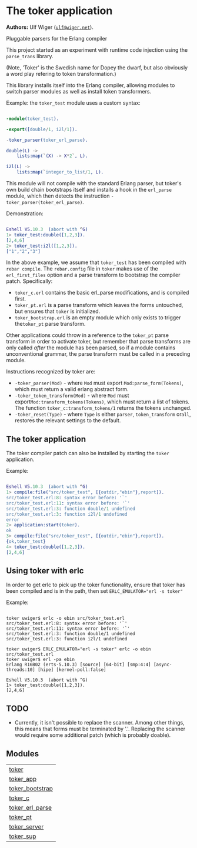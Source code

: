 

# The toker application #

__Authors:__ Ulf Wiger ([`ulf@wiger.net`](mailto:ulf@wiger.net)).

Pluggable parsers for the Erlang compiler

This project started as an experiment with runtime code injection
using the `parse_trans` library.

(Note, 'Toker' is the Swedish name for Dopey the dwarf, but also obviously
a word play refering to token transformation.)

This library installs itself into the Erlang compiler, allowing modules
to switch parser modules as well as install token transformers.

Example: the `toker_test` module uses a custom syntax:

```erlang

-module(toker_test).

-export([double/1, i2l/1]).

-toker_parser(toker_erl_parse).

double(L) ->
    lists:map(`(X) -> X*2`, L).

i2l(L) ->
    lists:map(`integer_to_list/1, L).

```

This module will not compile with the standard Erlang parser, but toker's
own build chain bootstraps itself and installs a hook in the `erl_parse` module,
which then detects the instruction `-toker_parser(toker_erl_parse)`.

Demonstration:

```erlang

Eshell V5.10.3  (abort with ^G)
1> toker_test:double([1,2,3]).
[2,4,6]
2> toker_test:i2l([1,2,3]).
["1","2","3"]

```

In the above example, we assume that `toker_test` has been compiled with
`rebar compile`. The `rebar.config` file in `toker` makes use of the
`erl_first_files` option and a parse transform to bootstrap the compiler
patch. Specifically:

* `toker_c.erl` contains the basic erl_parse modifications, and is compiled
  first.
* `toker_pt.erl` is a parse transform which leaves the forms untouched, but
  ensures that `toker` is initialized.
* `toker_bootstrap.erl` is an empty module which only exists to trigger the`toker_pt` parse transform.

Other applications could throw in a reference to the `toker_pt` parse transform
in order to activate toker, but remember that parse transforms are only called
_after_ the module has been parsed, so if a module contains
unconventional grammar, the parse transform must be called in a preceding
module.

Instructions recognized by toker are:

* `-toker_parser(Mod)` - where `Mod` must export `Mod:parse_form(Tokens)`,
  which must return a valid erlang abstract form.
* `-toker_token_transform(Mod)` - where `Mod` must export`Mod:transform_tokens(Tokens)`, which must return a list of tokens.
  The function `toker_c:transform_tokens/1` returns the tokens unchanged.
* `-toker_reset(Type)` - where `Type` is either `parser`, `token_transform` or`all`, restores the relevant settings to the default.


## The toker application ##

The toker compiler patch can also be installed by starting the `toker`
application.

Example:

```erlang

Eshell V5.10.3  (abort with ^G)
1> compile:file("src/toker_test", [{outdir,"ebin"},report]).
src/toker_test.erl:8: syntax error before: '`'
src/toker_test.erl:11: syntax error before: '`'
src/toker_test.erl:3: function double/1 undefined
src/toker_test.erl:3: function i2l/1 undefined
error
2> application:start(toker).
ok
3> compile:file("src/toker_test", [{outdir,"ebin"},report]).
{ok,toker_test}
4> toker_test:double([1,2,3]).
[2,4,6]

```


## Using toker with erlc ##

In order to get erlc to pick up the toker functionality, ensure that toker
has been compiled and is in the path, then set `ERLC_EMULATOR="erl -s toker"`

Example:

```

toker uwiger$ erlc -o ebin src/toker_test.erl
src/toker_test.erl:8: syntax error before: '`'
src/toker_test.erl:11: syntax error before: '`'
src/toker_test.erl:3: function double/1 undefined
src/toker_test.erl:3: function i2l/1 undefined

toker uwiger$ ERLC_EMULATOR="erl -s toker" erlc -o ebin src/toker_test.erl
toker uwiger$ erl -pa ebin
Erlang R16B02 (erts-5.10.3) [source] [64-bit] [smp:4:4] [async-threads:10] [hipe] [kernel-poll:false]

Eshell V5.10.3  (abort with ^G)
1> toker_test:double([1,2,3]).
[2,4,6]

```


## TODO ##
* Currently, it isn't possible to replace the scanner. Among other things,
  this means that forms must be terminated by '.'. Replacing the scanner
  would require some additional patch (which is probably doable).


## Modules ##


<table width="100%" border="0" summary="list of modules">
<tr><td><a href="toker.md" class="module">toker</a></td></tr>
<tr><td><a href="toker_app.md" class="module">toker_app</a></td></tr>
<tr><td><a href="toker_bootstrap.md" class="module">toker_bootstrap</a></td></tr>
<tr><td><a href="toker_c.md" class="module">toker_c</a></td></tr>
<tr><td><a href="toker_erl_parse.md" class="module">toker_erl_parse</a></td></tr>
<tr><td><a href="toker_pt.md" class="module">toker_pt</a></td></tr>
<tr><td><a href="toker_server.md" class="module">toker_server</a></td></tr>
<tr><td><a href="toker_sup.md" class="module">toker_sup</a></td></tr></table>

